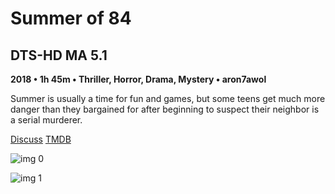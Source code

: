 # Summer of 84

## DTS-HD MA 5.1

**2018 • 1h 45m • Thriller, Horror, Drama, Mystery • aron7awol**

Summer is usually a time for fun and games, but some teens get much more danger than they bargained for after beginning to suspect their neighbor is a serial murderer.

[Discuss](https://www.avsforum.com/threads/bass-eq-for-filtered-movies.2995212/post-56994854)  [TMDB](470229)

![img 0](https://i.imgur.com/VarG5av.jpg)

![img 1](https://i.imgur.com/ESpziG9.jpg)

